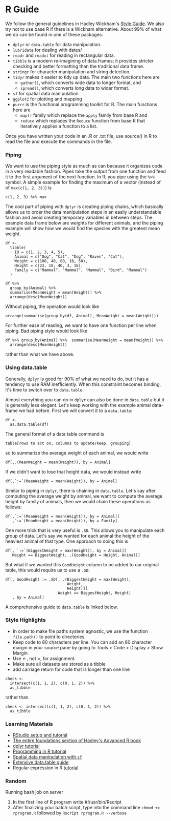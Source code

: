 # R Guide

We follow the general guidelines in Hadley Wickham's [Style Guide](http://adv-r.had.co.nz/Style.html). We also try not to use base R if there is a Wickham alternative. About 99% of what we do can be found in one of these packages:
* `dplyr` or `data.table` for data manipulation.
* `lubridate` for dealing with dates/
* `readr` and `readxl` for reading in rectangular data. 
* `tibble` is a modern re-imagining of data.frames; it provides stricter checking and better formatting than the traditional data frame.
* `stringr` for character manipulation and string detection. 
* `tidyr` makes it easier to tidy up data. The main two functions here are 
   * `gather()`, which converts wide data to longer format, and 
   * `spread()`, which converts long data to wider format. 
* `sf` for spatial data manipulation
* `ggplot2` for plotting and mapping
* `purrr` is the functional programming toolkit for R. The main functions here are 
   * `map()` family which replace the `apply` family from base R and 
   * `reduce` which replaces the `Reduce` function from base R that iteratively applies a function to a list. 

Once you have written your code in an .R or .txt file, use source() in R to read the file and execute the commands in the file.

### Piping

We want to use the piping style as much as can because it organizes code in a very readable fashion. Pipes take the output from one function and feed it to the first argument of the next function. In R, you pipe using the `%>%` symbol. A simple example for finding the maximum of a vector (instead of of `max(c(1, 2, 3))`) is 

`c(1, 2, 3) %>% max`

The cool part of piping with `dplyr` is creating piping chains, which basically allows us to order the data manipulation steps in an easily understandable fashion and avoid creating temporary variables in between steps. The example data frame below are weights for different animals, and the piping example will show how we would find the species with the greatest mean weight.

```
df <-
  tibble(
    ID = c(1, 2, 3, 4, 5), 
    Animal = c("Dog", "Cat", "Dog", "Raven", "Cat"), 
    Weight = c(100, 40, 80, 16, 50),
    Height = c(23, 18, 40, 3, 16),
    Family = c("Mammal", "Mammal", "Mammal", "Bird", "Mammal")
  )

df %>%
  group_by(Animal) %>%
  summarise(MeanWeight = mean(Weight)) %>%
  arrange(desc(MeanWeight))
``` 

Without piping, the operation would look like 

`arrange(summarise(group_by(df, Animal), MeanWeight = mean(Weight)))`

For further ease of reading, we want to have one function per line when piping. Bad piping style would look like 
```
df %>% group_by(Animal) %>%  summarise(MeanWeight = mean(Weight)) %>%
  arrange(desc(MeanWeight))
```
rather than what we have above. 

### Using data.table

Generally, `dplyr` is good for 90% of what we need to do, but it has a tendency to use RAM inefficiently. When this constraint becomes binding, it's time to switch over to `data.table`.

Almost everything you can do in `dplyr` can also be done in `data.table` but it is generally less elegant. Let's keep working with the example animal data-frame we had before. First we will convert it to a `data.table`:

```
df <-
  as.data.table(df)
```
The general format of a data table command is

```
table[rows to act on, columns to update/keep, grouping]
```
so to summarize the average weight of each animal, we would write

```
df[,.(MeanWeight = mean(Weight)), by = Animal]
```
If we didn't want to lose that height data, we would instead write

```
df[,`:=`(MeanWeight = mean(Weight)), by = Animal]
```
Similar to piping in `dplyr`, there is chaining in `data.table`. Let's say after computing the average weight by animal, we want to compute the average height by family of animals, then we would chain these operations as follows: 

```
df[,`:=`(MeanWeight = mean(Weight)), by = Animal][
   ,`:=`(MeanHeight = mean(Height)), by = Family]
```

One more trick that is very useful is `.SD`. This allows you to manipulate each group of data. Let's say we wanted for each animal the height of the heaviest animal of that type. One approach to doing this is

```
df[, `:=`(BiggestWeight = max(Weight)), by = Animal][
   Weight == BiggestWeight, .(GoodHeight = Height, Animal)]
```
But what if we wanted this `GoodHeight` column to be added to our original table, this would require us to use a `.SD`:

```
df[, GoodHeight := .SD[, .(BiggestWeight = max(Weight),
                           Weight,
                           Height)][
                       Weight == BiggestWeight, Height]
   , by = Animal]
```
A comprehensive guide to `data.table` is linked below.

### Style Highlights

* In order to make file paths system agnostic, we use the function `file.path()` to point to directories. 
* Keep code to 80 characters per line. You can add an 80 character margin in your source pane by going to Tools > Code > Display > Show Margin
* Use <-, not =, for assignment.
* Make sure all datasets are stored as a tibble
* add carriage return for code that is longer than one line 

```
check <-
  intersect(c(1, 1, 2), c(0, 1, 2)) %>%
  as_tibble
```
rather than

```
check <- intersect(c(1, 1, 2), c(0, 1, 2)) %>%
  as_tibble
```

### Learning Materials
* [RStudio setup and tutorial](https://www.sitepoint.com/introduction-r-rstudio/)
* [The entire foundations section of Hadley's Advanced R book](http://adv-r.had.co.nz/)
* [dplyr tutorial](http://seananderson.ca/2014/09/13/dplyr-intro.html)
* [Programming in R tutorial](http://swcarpentry.github.io/r-novice-inflammation/)
* [Spatial data manipulation with `sf`](https://edzer.github.io/UseR2017/)
* [Extensive data.table guide](https://cran.r-project.org/web/packages/data.table/vignettes/datatable-intro.html)
* Regular expression in R [tutorial](https://stringr.tidyverse.org/articles/regular-expressions.html)

### Random

Running bash job on server
1. In the first line of R program write #!/usr/bin/Rscript
2. After finalizing your batch script, type into the command line `chmod +x rprogram.R` followed by `Rscript rprogram.R --verbose`
